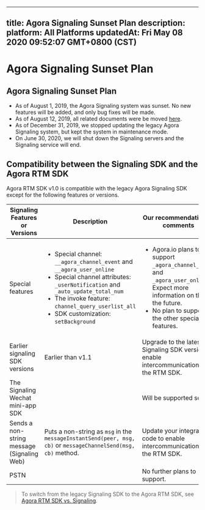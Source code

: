 
---
title: Agora Signaling Sunset Plan
description: 
platform: All Platforms
updatedAt: Fri May 08 2020 09:52:07 GMT+0800 (CST)
---
# Agora Signaling Sunset Plan
## Agora Signaling Sunset Plan

-  As of August 1, 2019, the Agora Signaling system was sunset. No new features will be added, and only bug fixes will be made. 
-  As of August 12, 2019, all related documents were be moved [here](https://docs.agora.io/en/Signaling/product_signaling?platform=All%20Platforms).
- As of December 31, 2019, we stopped updating the legacy Agora Signaling system, but kept the system in maintenance mode. 
- On June 30, 2020, we will shut down the Signaling servers and the Signaling service will end.

## Compatibility between the Signaling SDK and the Agora RTM SDK

Agora RTM SDK v1.0 is compatible with the legacy Agora Signaling SDK except for the following features or versions.

|  Signaling Features or Versions          | Description                                                         | Our recommendation or comments      |
| ---------------------------------------------------------- | --------------------------------------------------------------------- | ------------------------------------------------------------- |
| Special features                                     | <ul><li>Special channel: <code>\__agora_channel_event</code> and  <code>\__agora_user_online</code></li>  <li>Special channel attributes: <code>_userNotification</code> and <code> _auto_update_total_num</code></li> <li>The invoke feature: <code>channel_query_userlist_all</code></li> <li> SDK customization: <code>setBackground</code></li></ul> | <ul><li>Agora.io plans to support <code>_agora_channel_event</code> and <code>_agora_user_online</code>. Expect more information on this in the future.</li> <li>No plan to support the other special features.</li></ul> |
| Earlier signaling SDK versions | Earlier than v1.1    | Upgrade to the latest Signaling SDK version to enable intercommunication with the RTM SDK.  |
| The Signaling Wechat mini-app SDK |                                                                  | Will be supported soon. |
| Sends a non-string message (Signaling Web) | Puts a non-string as `msg` in the `messageInstantSend(peer, msg, cb)` or `messageChannelSend(msg, cb)` method. | Update your integration code to enable intercommunication with the RTM SDK. |
| PSTN                      |                                                                 | No further plans to support. |
	
	
> To switch from the legacy Signaling SDK to the Agora RTM SDK, see [Agora RTM SDK vs. Signaling](../../en/Real-time-Messaging/rtm_signaling_android.md). 



